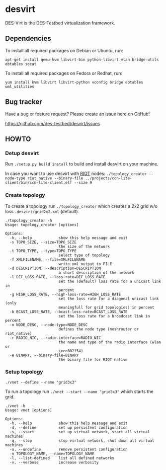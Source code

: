 # desvirt

DES-Virt is the DES-Testbed virtualization framework.

## Dependencies

To install all required packages on Debian or Ubuntu, run:

	apt-get install qemu-kvm libvirt-bin python-libvirt vlan bridge-utils ebtables socat

To install all required packages on Fedora or Redhat, run:

	yum install kvm libvirt libvirt-python vconfig bridge ebtables uml_utilities

## Bug tracker

Have a bug or feature request? Please create an issue here on GitHub!

https://github.com/des-testbed/desvirt/issues

## HOWTO

### Detup desvirt
Run `./setup.py build install` to build and install desvirt on your machine.

In case you want to use desvirt with [RIOT](https://github.com/RIOT-OS/RIOT) nodes: `./topology_creator --node-type riot_native --binary-file ../projects/ccn-lite-client/bin/ccn-lite-client.elf --size 9`


### Create topology
To create a topology run `./topology_creator` which creates a 2x2 grid w/o loss `.desvirt/grid2x2.xml` (default).
```
./topology_creator -h
Usage: topology_creator [options]

Options:
  -h, --help            show this help message and exit
  -s TOPO_SIZE, --size=TOPO_SIZE
                        the size of the network
  -t TOPO_TYPE, --type=TOPO_TYPE
                        select type of topology
  -f XMLFILENAME, --file=XMLFILENAME
                        write xml output to FILE
  -d DESCRIPTION, --description=DESCRIPTION
                        a short description of the network
  -l DEF_LOSS_RATE, --loss-rate=DEF_LOSS_RATE
                        set the (default) loss rate for a unicast link in
                        percent
  -g HIGH_LOSS_RATE, --high-loss-rate=HIGH_LOSS_RATE
                        set the loss rate for a diagonal unicast link (only
                        meaningfull for grid topologies) in percent
  -b BCAST_LOSS_RATE, --bcast-loss-rate=BCAST_LOSS_RATE
                        set the loss rate for a broadcast link in percent
  -n NODE_DESC, --node-type=NODE_DESC
                        defines the node type (meshrouter or riot_native)
  -r RADIO_NIC, --radio-interface=RADIO_NIC
                        the name and type of the radio interface (wlan or
                        ieee802154)
  -e BINARY, --binary-file=BINARY
                        the binary file for RIOT native
```

### Setup topology

`./vnet --define --name "grid3x3"`

To run a topology run `./vnet --start --name "grid3x3"` which starts the grid.

```
./vnet -h
Usage: vnet [options]

Options:
  -h, --help            show this help message and exit
  -d, --define          set up persistent configuration
  -s, --start           set up virtual network, start all virtual machines
  -q, --stop            stop virtual network, shut down all virtual machines
  -u, --undefine        remove persistent configuration
  -n TOPOLOGY_NAME, --name=TOPOLOGY_NAME
  -l, --list-defined    list all defined networks
  -v, --verbose         increase verbosity
```

